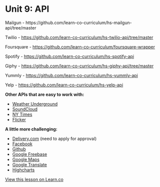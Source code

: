 <h1>Unit 9: API</h1>
Mailgun - https://github.com/learn-co-curriculum/hs-mailgun-api/tree/master 

Twilio - https://github.com/learn-co-curriculum/hs-twilio-api/tree/master 

Foursquare - https://github.com/learn-co-curriculum/foursquare-wrapper 

Spotify - https://github.com/learn-co-curriculum/hs-spotify-api 

Giphy - https://github.com/learn-co-curriculum/hs-giphy-api/tree/master 

Yummly - https://github.com/learn-co-curriculum/hs-yummly-api 

Yelp - https://github.com/learn-co-curriculum/hs-yelp-api 

<b>Other APIs that are easy to work with:</b>
  + [Weather Underground](http://www.wunderground.com/weather/api/)
  + [SoundCloud](https://developers.soundcloud.com/docs/api/guide)
  + [NY Times](http://developer.nytimes.com/)
  + [Flicker](https://www.flickr.com/services/developer/)
  
<b>A little more challenging:</b>
  + [Delivery.com](https://developers.delivery.com/) (need to apply for approval)
  + [Facebook](https://developers.facebook.com/)
  + [Github](https://developer.github.com/v3/)
  + [Google Freebase](https://developers.google.com/freebase/)
  + [Google Maps](https://developers.google.com/maps/)
  + [Google Translate](https://cloud.google.com/translate/)
  + [Highcharts](http://api.highcharts.com/highcharts)



<a href='https://learn.co/lessons/hs-ruby1-teachers-guide-api' data-visibility='hidden'>View this lesson on Learn.co</a>
